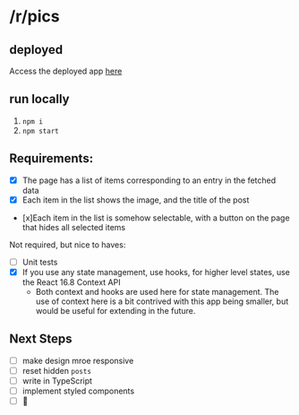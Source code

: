 # /r/pics

## deployed
Access the deployed app [here](https://app.netlify.com/sites/jolly-hoover-b29a5c)



## run locally
1. `npm i`
1. `npm start`

## Requirements:
- [x] The page has a list of items corresponding to an entry in the fetched data
- [x] Each item in the list shows the image, and the title of the post
- [x]Each item in the list is somehow selectable, with a button on the page that hides all selected items

Not required, but nice to haves:
- [ ] Unit tests
- [x] If you use any state management, use hooks, for higher level states, use the React 16.8 Context API
  - Both context and hooks are used here for state management. The use of context here is a bit contrived with this app being smaller, but would be useful for extending in the future.

## Next Steps
- [ ] make design mroe responsive
- [ ] reset hidden `posts`
- [ ] write in TypeScript
- [ ] implement styled components
- [ ] 🚀